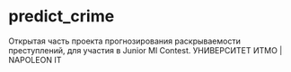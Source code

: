 # predict_crime
Открытая часть проекта прогнозирования раскрываемости преступлений, для участия в Junior Ml Contest. УНИВЕРСИТЕТ ИТМО   |   NAPOLEON IT
